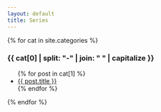 ```yaml
---
layout: default
title: Series
---
```


{% for cat in site.categories %}

<h3>{{ cat[0] | split: "-" | join: " " | capitalize }}</h3>
<ul>
  {% for post in cat[1] %}
  <li><a href="{{ site.baseurl }}{{ post.url }}">{{ post.title }}</a></li>
  {% endfor %}
</ul>
{% endfor %}
